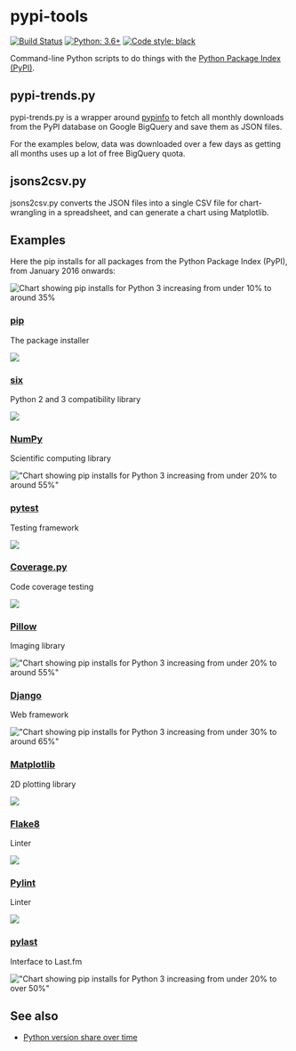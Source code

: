 # pypi-tools

[![Build Status](https://travis-ci.org/hugovk/pypi-tools.svg?branch=master)](https://travis-ci.org/hugovk/pypi-tools)
[![Python: 3.6+](https://img.shields.io/badge/python-3.6+-blue.svg)](https://www.python.org/downloads/)
[![Code style: black](https://img.shields.io/badge/code%20style-black-000000.svg)](https://github.com/python/black)

Command-line Python scripts to do things with the
[Python Package Index (PyPI)](https://pypi.org/).

## pypi-trends.py

pypi-trends.py is a wrapper around [pypinfo](https://github.com/ofek/pypinfo)
to fetch all monthly downloads from the PyPI database on Google BigQuery and
save them as JSON files.

For the examples below, data was downloaded over a few days as getting all
months uses up a lot of free BigQuery quota.

## jsons2csv.py

jsons2csv.py converts the JSON files into a single CSV file for chart-wrangling
in a spreadsheet, and can generate a chart using Matplotlib.

## Examples

Here the pip installs for all packages from the Python Package Index (PyPI),
from January 2016 onwards:

![Chart showing pip installs for Python 3 increasing from under 10% to around 35%](data/pip-install-all.png)

### [pip](https://github.com/pypa/pip)

The package installer

![](data/pip-install-pip.png)

### [six](https://github.com/benjaminp/six)

Python 2 and 3 compatibility library

![](data/pip-install-six.png)

### [NumPy](https://github.com/numpy/numpy)

Scientific computing library

!["Chart showing pip installs for Python 3 increasing from under 20% to around 55%"](data/pip-install-numpy.png)

### [pytest](https://github.com/pytest-dev/pytest)

Testing framework

![](data/pip-install-pytest.png)

### [Coverage.py](https://github.com/nedbat/coveragepy)

Code coverage testing

![](data/pip-install-coverage.png)

### [Pillow](https://github.com/python-pillow/Pillow)

Imaging library

!["Chart showing pip installs for Python 3 increasing from under 20% to around 55%"](data/pip-install-pillow.png)

### [Django](https://github.com/python-pillow/Pillow)

Web framework

!["Chart showing pip installs for Python 3 increasing from under 30% to around 65%"](data/pip-install-django.png)

### [Matplotlib](https://github.com/matplotlib/matplotlib)

2D plotting library

![](data/pip-install-matplotlib.png)

### [Flake8](https://gitlab.com/pycqa/flake8)

Linter

![](data/pip-install-flake8.png)

### [Pylint](https://github.com/PyCQA/pylint/)

Linter

![](data/pip-install-pylint.png)

### [pylast](https://github.com/pylast/pylast)

Interface to Last.fm

!["Chart showing pip installs for Python 3 increasing from under 20% to over 50%"](data/pip-install-pylast.png)

## See also

* [Python version share over time](https://medium.com/@hugovk/python-version-share-over-time-cf4498822650)
